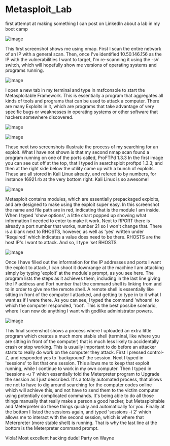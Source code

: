 # Metasploit_Lab
first attempt at making something I can post on LinkedIn about a lab in my boot camp

![image](https://user-images.githubusercontent.com/83624183/117094022-e0ada580-ad1f-11eb-979f-e6824bd7d31f.png)


This first screenshot shows me using nmap. First I scan the entire network of an IP with a general scan. 
Then, once I've identified 10.50.146.156 as the IP with the vulnerabilities I want to target, I'm re-scanning
it using the -sV switch, which will hopefully show me versions of operating systems and programs running.

![image](https://user-images.githubusercontent.com/83624183/116955136-ed15fd80-ac4e-11eb-8b29-c9bb34135356.png)

I open a new tab in my terminal and type in msfconsole to start the Metasploitable Framework. This is essentially
a program that aggregates all kinds of tools and programs that can be used to attack a computer. There are many
Exploits in it, which are programs that take advantage of very specific bugs or weaknesses in operating systems
or other software that hackers somewhere discovered. 

![image](https://user-images.githubusercontent.com/83624183/116955333-7decd900-ac4f-11eb-8d45-7cdf2eca66da.png)

![image](https://user-images.githubusercontent.com/83624183/116955380-a07ef200-ac4f-11eb-9bfc-73ba55cbd596.png)

These next two screenshots illustrate the process of my searching for an exploit. What I have not shown is that
my second nmap scan found a program running on one of the ports called, ProFTPd 1.3.3 
In the first image you can see cut off at the top, that I typed in searchsploit proftpd 1.3.3; and then at the
right side below the utility came up with a bunch of exploits. These are all stored in Kali Linux already, and
refered to by numbers, for instance 16921.rb at the very bottom right. Kali Linux is so awesome!

![image](https://user-images.githubusercontent.com/83624183/117094062-fae78380-ad1f-11eb-8840-a4a69f10f183.png)

Metasploit contains modules, which are essentially prepackaged exploits, and are designed to make using
the exploit super easy. In this screenshot the name and file path are in red, indicating that is the 
module I am inside. When I typed 'show options', a little chart popped up showing what information I needed
to enter to make it work. Next to RPORT there is already a port number that works, number 21 so I won't change
that. There is a blank next to RHOSTS, however, as well as 'yes' written under 'Required' which indicates a 
value does need to be there. RHOSTS are the host IP's I want to attack. And so, I type 'set RHOSTS <Target IP>

![image](https://user-images.githubusercontent.com/83624183/117094096-0f2b8080-ad20-11eb-859a-d184d5fb230b.png)

Once I have filled out the information for the IP addresses and ports I want the exploit to attack, I can shoot 
it downrange at the machine I am attacking simply by typing 'exploit' at the module's prompt, as you see here.
The program lists the steps as it achieves them, including in the last line giving the IP address and Port number
that the command shell is linking from and to in order to give me the remote shell. A remote shell is essentially
like sitting in front of the computer I attacked, and getting to type in to it what I want as if I were there.
As you can see, I typed the command 'whoami' to which the computer responded, 'root'. This is the best possibe
scenario, where I can now do anything I want with godlike administrator powers.

![image](https://user-images.githubusercontent.com/83624183/117094106-1c486f80-ad20-11eb-8016-e6ce50a4cbaa.png)

This final screenshot shows a process where I uploaded an extra little program
which creates a much more stable shell (terminal, like where you are sitting in
front of the computer) that is much less likely to accidentally crash or stop 
working. This is usually important to do before an attacker starts to really do
work on the computer they attack. 
First I pressed control-Z, and responded yes to 'background' the session. Next
I typed in 'sessions' to list that one session. This allows me to keep that
exploit running, while I continue to work in my own computer. 
Then I typed in 'sessions -u 1' which essentially told the Meterpreter 
program to Upgrade the session as I just described. It's a totally automated
process, that allows me not to have to dig around searching for the computer
codes online which will achieve this, and not have to send them to the victim
computer using potentially complicated commands. It's being able to do all those
things manually that really make a person a good hacker, but Metasploitable and 
Meterpreter do these things quickly and automatically for you.
Finally at the bottom I listed the sessions again, and typed 'sessions -i 2' which
allows me to interact with the second session, which is where that Meterpreter
(more stable shell) is running. That is why the last line at the bottom is the
Meterpreter command prompt.

Viola! Most excellent hacking dude! Party on Wayne






